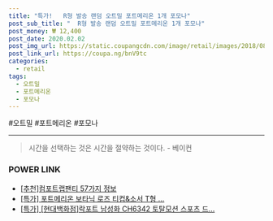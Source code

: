 ```yaml
--- 
title: "특가!   R형 발송 랜덤 오트밀 포트메리온 1개 포모나" 
post_sub_title: "  R형 발송 랜덤 오트밀 포트메리온 1개 포모나" 
post_money: ₩ 12,400 
post_date: 2020.02.02 
post_img_url: https://static.coupangcdn.com/image/retail/images/2018/08/02/13/3/26b856b8-82d8-4e5b-82e7-2318eac679e3.jpg 
post_link_url: https://coupa.ng/bnV9tc 
categories: 
  - retail 
tags: 
  - 오트밀 
  - 포트메리온 
  - 포모나 
--- 
```

  #오트밀 #포트메리온 #포모나 
<hr> 

> 시간을 선택하는 것은 시간을 절약하는 것이다. - 베이컨 


### POWER LINK

* <a href="https://blog.naver.com/fasyy4321/221787123737" target="_blank">[추천]컴포트랩팬티 57가지 정보</a>
* <a href="https://blog.naver.com/sakai111/221790764654" target="_blank">[특가] 포트메리온 보타닉 로즈 티컵&소서 T형 ...</a>
* <a href="https://blog.naver.com/an0733/221792119407" target="_blank">[특가] [현대백화점]락포트 남성화 CH6342 토탈모션 스포츠 드...</a>
